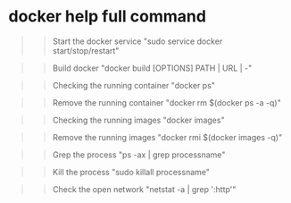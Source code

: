 # docker help full command 
>> Start the docker service "sudo service docker start/stop/restart"

>> Build docker "docker build [OPTIONS] PATH | URL | -"

>> Checking the running container "docker ps"

>> Remove the running container "docker rm $(docker ps -a -q)"

>> Checking the running images "docker images"

>> Remove the running images "docker rmi $(docker images -q)"

>> Grep the process "ps -ax | grep processname"

>> Kill the process "sudo killall processname"

>> Check the open network "netstat -a | grep ':http'"
